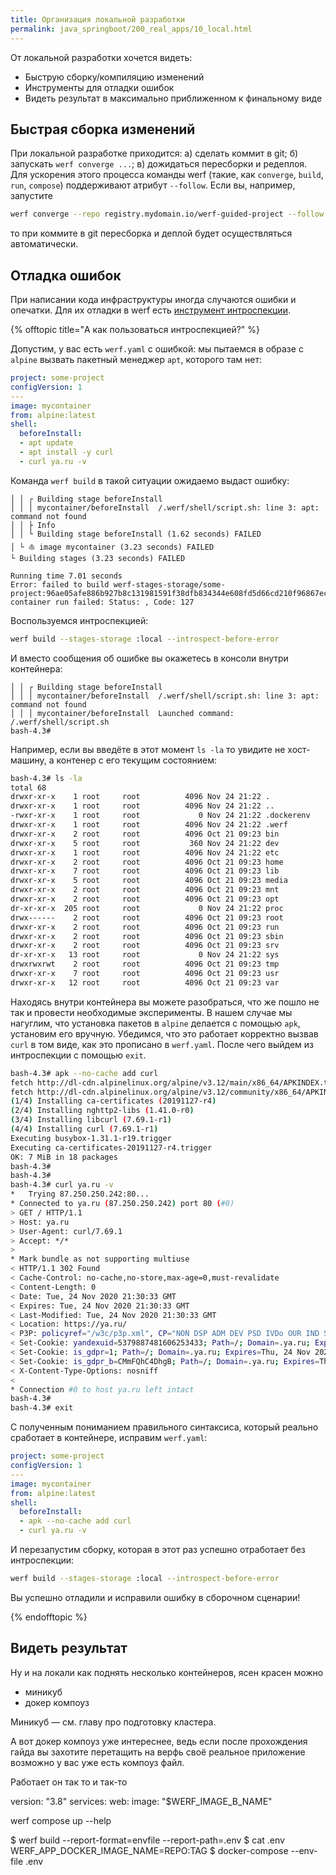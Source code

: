 ```yaml
---
title: Организация локальной разработки
permalink: java_springboot/200_real_apps/10_local.html
---
```


От локальной разработки хочется видеть:

- Быструю сборку/компиляцию изменений
- Инструменты для отладки ошибок
- Видеть результат в максимально приближенном к финальному виде

## Быстрая сборка изменений

При локальной разработке приходится: а) сделать коммит в git; б) запускать `werf converge ...`; в) дожидаться пересборки и редеплоя. Для ускорения этого процесса команды werf (такие, как `converge`, `build`, `run`, `compose`) поддерживают атрибут `--follow`. Если вы, например, запустите

```bash
werf converge --repo registry.mydomain.io/werf-guided-project --follow
```

то при коммите в git пересборка и деплой будет осуществляться автоматически.

## Отладка ошибок

При написании кода инфраструктуры иногда случаются ошибки и опечатки. Для их отладки в werf есть [инструмент интроспекции](https://ru.werf.io/documentation/advanced/development_and_debug/stage_introspection.html).

{% offtopic title="А как пользоваться интроспекцией?" %}

Допустим, у вас есть `werf.yaml` с ошибкой: мы пытаемся в образе с `alpine` вызвать пакетный менеджер `apt`, которого там нет:

```yaml
project: some-project
configVersion: 1
---
image: mycontainer
from: alpine:latest
shell:
  beforeInstall:
  - apt update
  - apt install -y curl
  - curl ya.ru -v
```

Команда `werf build` в такой ситуации ожидаемо выдаст ошибку:

```
│ │ ┌ Building stage beforeInstall
│ │ │ mycontainer/beforeInstall  /.werf/shell/script.sh: line 3: apt: command not found
│ │ ├ Info
│ │ └ Building stage beforeInstall (1.62 seconds) FAILED
│ └ ⛵ image mycontainer (3.23 seconds) FAILED
└ Building stages (3.23 seconds) FAILED

Running time 7.01 seconds
Error: failed to build werf-stages-storage/some-project:96ae05afe886b927b8c131981591f38dfb834344e608fd5d66cd210f96867ecb: container run failed: Status: , Code: 127
```

Воспользуемся интроспекцией:

```bash
werf build --stages-storage :local --introspect-before-error
```

И вместо сообщения об ошибке вы окажетесь в консоли внутри контейнера:

```
│ │ ┌ Building stage beforeInstall
│ │ │ mycontainer/beforeInstall  /.werf/shell/script.sh: line 3: apt: command not found
│ │ │ mycontainer/beforeInstall  Launched command: /.werf/shell/script.sh
bash-4.3#
```

Например, если вы введёте в этот момент `ls -la` то увидите не хост-машину, а контенер с его текущим состоянием:

```bash
bash-4.3# ls -la
total 68
drwxr-xr-x    1 root     root          4096 Nov 24 21:22 .
drwxr-xr-x    1 root     root          4096 Nov 24 21:22 ..
-rwxr-xr-x    1 root     root             0 Nov 24 21:22 .dockerenv
drwxr-xr-x    1 root     root          4096 Nov 24 21:22 .werf
drwxr-xr-x    2 root     root          4096 Oct 21 09:23 bin
drwxr-xr-x    5 root     root           360 Nov 24 21:22 dev
drwxr-xr-x    1 root     root          4096 Nov 24 21:22 etc
drwxr-xr-x    2 root     root          4096 Oct 21 09:23 home
drwxr-xr-x    7 root     root          4096 Oct 21 09:23 lib
drwxr-xr-x    5 root     root          4096 Oct 21 09:23 media
drwxr-xr-x    2 root     root          4096 Oct 21 09:23 mnt
drwxr-xr-x    2 root     root          4096 Oct 21 09:23 opt
dr-xr-xr-x  205 root     root             0 Nov 24 21:22 proc
drwx------    2 root     root          4096 Oct 21 09:23 root
drwxr-xr-x    2 root     root          4096 Oct 21 09:23 run
drwxr-xr-x    2 root     root          4096 Oct 21 09:23 sbin
drwxr-xr-x    2 root     root          4096 Oct 21 09:23 srv
dr-xr-xr-x   13 root     root             0 Nov 24 21:22 sys
drwxrwxrwt    2 root     root          4096 Oct 21 09:23 tmp
drwxr-xr-x    7 root     root          4096 Oct 21 09:23 usr
drwxr-xr-x   12 root     root          4096 Oct 21 09:23 var
```

Находясь внутри контейнера вы можете разобраться, что же пошло не так и провести необходимые эксперименты. В нашем случае мы нагуглим, что установка пакетов в `alpine` делается с помощью `apk`, установим его вручную. Убедимся, что это работает корректно вызвав `curl` в том виде, как это прописано в `werf.yaml`. После чего выйдем из интроспекции с помощью `exit`.

```bash
bash-4.3# apk --no-cache add curl
fetch http://dl-cdn.alpinelinux.org/alpine/v3.12/main/x86_64/APKINDEX.tar.gz
fetch http://dl-cdn.alpinelinux.org/alpine/v3.12/community/x86_64/APKINDEX.tar.gz
(1/4) Installing ca-certificates (20191127-r4)
(2/4) Installing nghttp2-libs (1.41.0-r0)
(3/4) Installing libcurl (7.69.1-r1)
(4/4) Installing curl (7.69.1-r1)
Executing busybox-1.31.1-r19.trigger
Executing ca-certificates-20191127-r4.trigger
OK: 7 MiB in 18 packages
bash-4.3#
bash-4.3#
bash-4.3# curl ya.ru -v
*   Trying 87.250.250.242:80...
* Connected to ya.ru (87.250.250.242) port 80 (#0)
> GET / HTTP/1.1
> Host: ya.ru
> User-Agent: curl/7.69.1
> Accept: */*
>
* Mark bundle as not supporting multiuse
< HTTP/1.1 302 Found
< Cache-Control: no-cache,no-store,max-age=0,must-revalidate
< Content-Length: 0
< Date: Tue, 24 Nov 2020 21:30:33 GMT
< Expires: Tue, 24 Nov 2020 21:30:33 GMT
< Last-Modified: Tue, 24 Nov 2020 21:30:33 GMT
< Location: https://ya.ru/
< P3P: policyref="/w3c/p3p.xml", CP="NON DSP ADM DEV PSD IVDo OUR IND STP PHY PRE NAV UNI"
< Set-Cookie: yandexuid=5379887481606253433; Path=/; Domain=.ya.ru; Expires=Thu, 24 Nov 2022 21:30:33 GMT
< Set-Cookie: is_gdpr=1; Path=/; Domain=.ya.ru; Expires=Thu, 24 Nov 2022 21:30:33 GMT
< Set-Cookie: is_gdpr_b=CMmFQhC4DhgB; Path=/; Domain=.ya.ru; Expires=Thu, 24 Nov 2022 21:30:33 GMT
< X-Content-Type-Options: nosniff
<
* Connection #0 to host ya.ru left intact
bash-4.3#
bash-4.3# exit
```

С полученным пониманием правильного синтаксиса, который реально сработает в контейнере, исправим `werf.yaml`:


```yaml
project: some-project
configVersion: 1
---
image: mycontainer
from: alpine:latest
shell:
  beforeInstall:
  - apk --no-cache add curl
  - curl ya.ru -v
```

И перезапустим сборку, которая в этот раз успешно отработает без интроспекции:

```bash
werf build --stages-storage :local --introspect-before-error
```

Вы успешно отладили и исправили ошибку в сборочном сценарии!

{% endofftopic %}

## Видеть результат










Ну и на локали как поднять несколько контейнеров, ясен красен можно

- миникуб
- докер компоуз

Миникуб — см. главу про подготовку кластера.

А вот докер компоуз уже интереснее, ведь если после прохождения гайда вы захотите перетащить на верфь своё реальное приложение возможно у вас уже есть компоуз файл.

Работает он так то и так-то
                  
version: "3.8"
services:
  web:
    image: "$WERF_IMAGE_B_NAME"




werf compose up --help




$ werf build --report-format=envfile --report-path=.env
$ cat .env
WERF_APP_DOCKER_IMAGE_NAME=REPO:TAG
$ docker-compose --env-file .env





